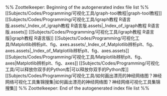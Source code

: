 %% Zoottelkeeper: Beginning of the autogenerated index file list  %%
 [[Subjects/Codes/Programming/可视化工具/graph-tool教程|graph-tool教程]]
 [[Subjects/Codes/Programming/可视化工具/igraph教程 R语言版.assets/_Index_of_igraph教程 R语言版.assets|_Index_of_igraph教程 R语言版.assets]]
 [[Subjects/Codes/Programming/可视化工具/igraph教程 R语言版|igraph教程 R语言版]]
 [[Subjects/Codes/Programming/可视化工具/Matplotlib辨析plt、fig、axes.assets/_Index_of_Matplotlib辨析plt、fig、axes.assets|_Index_of_Matplotlib辨析plt、fig、axes.assets]]
 [[Subjects/Codes/Programming/可视化工具/Matplotlib辨析plt、fig、axes|Matplotlib辨析plt、fig、axes]]
 [[Subjects/Codes/Programming/可视化工具/可以释放你双手的Python库|可以释放你双手的Python库]]
 [[Subjects/Codes/Programming/可视化工具/如何画出漂亮的神经网络图？神经网络可视化工具集锦搜集|如何画出漂亮的神经网络图？神经网络可视化工具集锦搜集]]
%% Zoottelkeeper: End of the autogenerated index file list  %%
